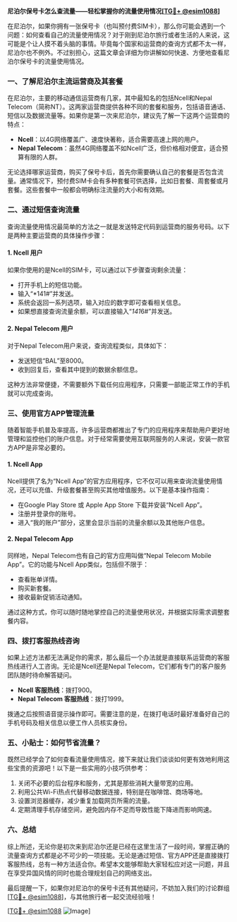 **尼泊尔保号卡怎么查流量——轻松掌握你的流量使用情况[[TG💪+ @esim1088](https://t.me/s/esim1088)]**

在尼泊尔，如果你拥有一张保号卡（也叫预付费SIM卡），那么你可能会遇到一个问题：如何查看自己的流量使用情况？对于刚到尼泊尔旅行或者生活的人来说，这可能是个让人摸不着头脑的事情。毕竟每个国家和运营商的查询方式都不太一样，尼泊尔也不例外。不过别担心，这篇文章会详细为你讲解如何快速、方便地查看尼泊尔保号卡的流量使用情况。

### 一、了解尼泊尔主流运营商及其套餐

在尼泊尔，主要的移动通信运营商有几家，其中最知名的包括Ncell和Nepal Telecom（简称NT）。这两家运营商提供各种不同的套餐和服务，包括语音通话、短信以及数据流量等。如果你是第一次来尼泊尔，建议先了解一下这两个运营商的特点：

- **Ncell**：以4G网络覆盖广、速度快著称，适合需要高速上网的用户。
- **Nepal Telecom**：虽然4G网络覆盖不如Ncell广泛，但价格相对便宜，适合预算有限的人群。

无论选择哪家运营商，购买了保号卡后，首先你需要确认自己的套餐是否包含流量。通常情况下，预付费SIM卡会有多种套餐可供选择，比如日套餐、周套餐或月套餐。这些套餐中一般都会明确标注流量的大小和有效期。

### 二、通过短信查询流量

查询流量使用情况最简单的方法之一就是发送特定代码到运营商的服务号码。以下是两种主要运营商的具体操作步骤：

#### 1. Ncell 用户
如果你使用的是Ncell的SIM卡，可以通过以下步骤查询剩余流量：
- 打开手机上的短信功能。
- 输入“*141#”并发送。
- 系统会返回一系列选项，输入对应的数字即可查看相关信息。
- 如果想直接查询流量余额，可以直接输入“*141*6#”并发送。

#### 2. Nepal Telecom 用户
对于Nepal Telecom用户来说，查询流程类似，具体如下：
- 发送短信“BAL”至8000。
- 收到回复后，查看其中提到的数据余额信息。

这种方法非常便捷，不需要额外下载任何应用程序，只需要一部能正常工作的手机就可以完成查询。

### 三、使用官方APP管理流量

随着智能手机普及率提高，许多运营商都推出了专门的应用程序来帮助用户更好地管理和监控他们的账户信息。对于经常需要使用互联网服务的人来说，安装一款官方APP是非常必要的。

#### 1. Ncell App
Ncell提供了名为“Ncell App”的官方应用程序，它不仅可以用来查询流量使用情况，还可以充值、升级套餐甚至购买其他增值服务。以下是基本操作指南：
- 在Google Play Store 或 Apple App Store 下载并安装“Ncell App”。
- 注册并登录你的账号。
- 进入“我的账户”部分，这里会显示当前的流量余额以及其他账户信息。

#### 2. Nepal Telecom App
同样地，Nepal Telecom也有自己的官方应用叫做“Nepal Telecom Mobile App”。它的功能与Ncell App类似，包括但不限于：
- 查看账单详情。
- 购买新套餐。
- 接收最新促销活动通知。

通过这种方式，你可以随时随地掌控自己的流量使用状况，并根据实际需求调整套餐内容。

### 四、拨打客服热线咨询

如果上述方法都无法满足你的需求，那么最后一个办法就是直接联系运营商的客服热线进行人工咨询。无论是Ncell还是Nepal Telecom，它们都有专门的客户服务团队随时待命解答疑问。

- **Ncell 客服热线**：拨打900。
- **Nepal Telecom 客服热线**：拨打1999。

拨通之后按照语音提示操作即可。需要注意的是，在拨打电话时最好准备好自己的手机号码及相关信息以便工作人员核实身份。

### 五、小贴士：如何节省流量？

既然已经学会了如何查看流量使用情况，接下来就让我们谈谈如何更有效地利用这些宝贵的资源吧！以下是一些实用的小技巧供参考：

1. 关闭不必要的后台程序和服务，尤其是那些消耗大量带宽的应用。
2. 利用公共Wi-Fi热点代替移动数据连接，特别是在咖啡馆、商场等地。
3. 设置浏览器缓存，减少重复加载网页所需的流量。
4. 定期清理手机存储空间，避免因内存不足而导致性能下降进而影响网速。

### 六、总结

综上所述，无论你是初次来到尼泊尔还是已经在这里生活了一段时间，掌握正确的流量查询方式都是必不可少的一项技能。无论是通过短信、官方APP还是直接拨打客服热线，总有一种方法适合你。希望本文能够帮助大家轻松应对这一问题，并且在享受异国风情的同时也能合理规划自己的网络支出。

最后提醒一下，如果你对尼泊尔的保号卡还有其他疑问，不妨加入我们的讨论群组[[TG💪+ @esim1088](https://t.me/s/esim1088)]，与其他旅行者一起交流经验哦！

[[TG💪+ @esim1088](https://t.me/s/esim1088) ![Image](https://i.postimg.cc/4NQfJmqS/Snipaste-2025-05-13-00-14-12.png)]